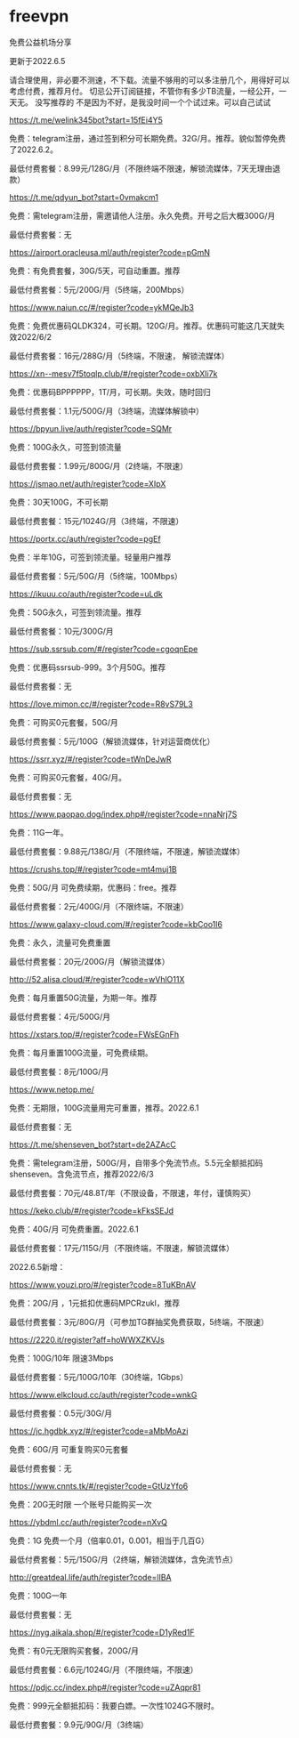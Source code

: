 # freevpn
免费公益机场分享

更新于2022.6.5

请合理使用，非必要不测速，不下载。流量不够用的可以多注册几个，用得好可以考虑付费，推荐月付。
切忌公开订阅链接，不管你有多少TB流量，一经公开，一天无。
没写推荐的 不是因为不好，是我没时间一个个试过来。可以自己试试



https://t.me/welink345bot?start=15fEi4Y5

免费：telegram注册，通过签到积分可长期免费。32G/月。推荐。貌似暂停免费了2022.6.2。

最低付费套餐：8.99元/128G/月（不限终端不限速，解锁流媒体，7天无理由退款）



https://t.me/qdyun_bot?start=0vmakcm1

免费：需telegram注册，需邀请他人注册。永久免费。开号之后大概300G/月

最低付费套餐：无



https://airport.oracleusa.ml/auth/register?code=pGmN

免费：有免费套餐，30G/5天，可自动重置。推荐

最低付费套餐：5元/200G/月（5终端，200Mbps）



https://www.naiun.cc/#/register?code=ykMQeJb3

免费：免费优惠码QLDK324，可长期。120G/月。推荐。优惠码可能这几天就失效2022/6/2

最低付费套餐：16元/288G/月（5终端，不限速， 解锁流媒体）



https://xn--mesv7f5toqlp.club/#/register?code=oxbXIi7k

免费：优惠码BPPPPPP，1T/月，可长期。失效，随时回归

最低付费套餐：1.1元/500G/月（3终端，流媒体解锁中）



https://bpyun.live/auth/register?code=SQMr

免费：100G永久，可签到领流量

最低付费套餐：1.99元/800G/月（2终端，不限速）



https://jsmao.net/auth/register?code=XIpX

免费：30天100G，不可长期

最低付费套餐：15元/1024G/月（3终端，不限速）



https://portx.cc/auth/register?code=pgEf

免费：半年10G，可签到领流量。轻量用户推荐

最低付费套餐：5元/50G/月（5终端，100Mbps）



https://ikuuu.co/auth/register?code=uLdk

免费：50G永久，可签到领流量。推荐

最低付费套餐：10元/300G/月



https://sub.ssrsub.com/#/register?code=cgoqnEpe

免费：优惠码ssrsub-999。3个月50G。推荐

最低付费套餐：无



https://love.mimon.cc/#/register?code=R8vS79L3

免费：可购买0元套餐，50G/月

最低付费套餐：5元/100G（解锁流媒体，针对运营商优化）



https://ssrr.xyz/#/register?code=tWnDeJwR

免费：可购买0元套餐，40G/月。

最低付费套餐：无



https://www.paopao.dog/index.php#/register?code=nnaNrj7S

免费：11G一年。

最低付费套餐：9.88元/138G/月（不限终端，不限速，解锁流媒体）



https://crushs.top/#/register?code=mt4muj1B

免费：50G/月 可免费续期，优惠码：free。推荐

最低付费套餐：2元/400G/月（不限终端，不限速）



https://www.galaxy-cloud.com/#/register?code=kbCoo1l6

免费：永久，流量可免费重置

最低付费套餐：20元/200G/月（解锁流媒体）



http://52.alisa.cloud/#/register?code=wVhlO11X

免费：每月重置50G流量，为期一年。推荐

最低付费套餐：4元/500G/月



https://xstars.top/#/register?code=FWsEGnFh

免费：每月重置100G流量，可免费续期。

最低付费套餐：8元/100G/月



https://www.netop.me/

免费：无期限，100G流量用完可重置，推荐。2022.6.1

最低付费套餐：无



https://t.me/shenseven_bot?start=de2AZAcC

免费：需telegram注册，500G/月，自带多个免流节点。5.5元全额抵扣码shenseven。含免流节点，推荐2022/6/3

最低付费套餐：70元/48.8T/年（不限设备，不限速，年付，谨慎购买）



https://keko.club/#/register?code=kFksSEJd

免费：40G/月 可免费重置。2022.6.1

最低付费套餐：17元/115G/月（不限终端，不限速，解锁流媒体）



2022.6.5新增：

https://www.youzi.pro/#/register?code=8TuKBnAV

免费：20G/月 ，1元抵扣优惠码MPCRzukl，推荐

最低付费套餐：3元/80G/月（可参加TG群抽奖免费获取，5终端，不限速）



https://2220.it/register?aff=hoWWXZKVJs

免费：100G/10年 限速3Mbps

最低付费套餐：5元/100G/10年（30终端，1Gbps）



https://www.elkcloud.cc/auth/register?code=wnkG

最低付费套餐：0.5元/30G/月



https://jc.hgdbk.xyz/#/register?code=aMbMoAzi

免费：60G/月 可重复购买0元套餐

最低付费套餐：无



https://www.cnnts.tk/#/register?code=GtUzYfo6

免费：20G无时限 一个账号只能购买一次



https://ybdml.cc/auth/register?code=nXvQ

免费：1G 免费一个月（倍率0.01，0.001，相当于几百G）

最低付费套餐：5元/150G/月（2终端，解锁流媒体，含免流节点）


http://greatdeal.life/auth/register?code=lIBA

免费：100G一年

最低付费套餐：无



https://nyg.aikala.shop/#/register?code=D1yRed1F

免费：有0元无限购买套餐，200G/月

最低付费套餐：6.6元/1024G/月（不限终端，不限速）



https://pdjc.cc/index.php#/register?code=uZAqpr81

免费：999元全额抵扣码：我要白嫖。一次性1024G不限时。

最低付费套餐：9.9元/90G/月（3终端）



